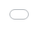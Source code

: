 <!DOCTYPE html>
<!-- saved from url=(0064)https://practica5-desplieguedeaplicacionesweb-pedro.com/cv/blog/ -->
<html lang="ES-es">

<head>
  <meta http-equiv="Content-Type" content="text/html; charset=UTF-8">

  <meta name="viewport" content="width=device-width, initial-scale=1">
  <meta name="description" content="">
  <meta name="author" content="Mark Otto, Jacob Thornton, and Bootstrap contributors">
  <meta name="generator" content="Hugo 0.84.0">
  <title>Mi CV</title>


  <link rel="canonical" href="https://getbootstrap.com/docs/5.0/examples/blog/">



  <!-- Bootstrap core CSS -->
  <link href="./index_files/bootstrap.min.css" rel="stylesheet">
  <style>
    #cita {
      color: red;
      border-style: solid;
      border-width: 8px;
      background-color: #f1f1ef;
      border-color: #f1f1ef;
      text-align: left;
    }

    #xyz {
      color: DodgerBlue;
    }

    h2 {
      border-style: solid;
      border-width: 8px;
      background-color: #f1f1ef;
      border-color: #f1f1ef;
      text-align: left;
    }

    /* stylelint-disable selector-list-comma-newline-after */

    .blog-header {
      line-height: 1;
      border-bottom: 1px solid #e5e5e5;
    }

    .blog-header-logo {
      font-family: "Playfair Display", Georgia, "Times New Roman", serif
        /*rtl:Amiri, Georgia, "Times New Roman", serif*/
      ;
      font-size: 2.25rem;
    }

    .blog-header-logo:hover {
      text-decoration: none;
    }

    h1,
    h2,
    h3,
    h4,
    h5,
    h6 {
      font-family: "Playfair Display", Georgia, "Times New Roman", serif
        /*rtl:Amiri, Georgia, "Times New Roman", serif*/
      ;
    }

    .display-4 {
      font-size: 2.5rem;
    }

    @media (min-width: 768px) {
      .display-4 {
        font-size: 3rem;
      }
    }

    .nav-scroller {
      position: relative;
      z-index: 2;
      height: 2.75rem;
      overflow-y: hidden;
    }

    .nav-scroller .nav {
      display: flex;
      flex-wrap: nowrap;
      padding-bottom: 1rem;
      margin-top: -1px;
      overflow-x: auto;
      text-align: center;
      white-space: nowrap;
      -webkit-overflow-scrolling: touch;
    }

    .nav-scroller .nav-link {
      padding-top: .75rem;
      padding-bottom: .75rem;
      font-size: .875rem;
    }

    .card-img-right {
      height: 100%;
      border-radius: 0 3px 3px 0;
    }

    .flex-auto {
      flex: 0 0 auto;
    }

    .h-250 {
      height: 250px;
    }

    @media (min-width: 768px) {
      .h-md-250 {
        height: 250px;
      }
    }

    /* Pagination */
    .blog-pagination {
      margin-bottom: 4rem;
    }

    .blog-pagination>.btn {
      border-radius: 2rem;
    }

    /*
 * Blog posts
 */
    .blog-post {
      margin-bottom: 4rem;
    }

    .blog-post-title {
      margin-bottom: .25rem;
      font-size: 2.5rem;
    }

    .blog-post-meta {
      margin-bottom: 1.25rem;
      color: #727272;
    }

    /*
 * Footer
 */
    .blog-footer {
      padding: 2.5rem 0;
      color: #727272;
      text-align: center;
      background-color: #f9f9f9;
      border-top: .05rem solid #e5e5e5;
    }

    .blog-footer p:last-child {
      margin-bottom: 0;
    }


    .bd-placeholder-img {
      font-size: 1.125rem;
      text-anchor: middle;
      -webkit-user-select: none;
      -moz-user-select: none;
      user-select: none;
    }

    @media (min-width: 768px) {
      .bd-placeholder-img-lg {
        font-size: 3.5rem;
      }
    }

  </style>

  <!-- Custom styles for this template -->
  <link href="./index_files/css" rel="stylesheet">
  <!-- Custom styles for this template -->
  <link href="./index_files/blog.css" rel="stylesheet">
</head>

<body>

  <div class="container">
    <header class="blog-header py-3">
      <div class="row flex-nowrap justify-content-between align-items-center">

        <div class="col-6 text-center">
          <h1>PEDRO ARRIBAS MANZANO</h1>
        </div>
      </div>
    </header>
  </div>

  <main class="container">
    <div class="p-4 p-md-5 mb-4">
      <img src="./index_files/1279553.jpg" alt="Descripción de la imagen" class="img-fluid rounded">
      <div class="col-md-8 px-0">

        <p class="lead my-3 fst-italic" id="cita">💡 "Cuando llegue la inspiración, que me encuentre trabajando" - Pablo
          Picasso</p>
        <p class="lead mb-3">¡Hola! Me llamo Pedro. He creado este perfil con la intención de elaborar un sitio web,
          dinámico y actual que funcione como curriculum para que me puedan conocer.</p>
      </div>
    </div>

    <div class="row g-5">
      <div class="p-4 p-md-5 mb-4">

        <article class="blog-post w-100 mx-auto">
          <h2>👇 ¿Quien soy? 🧑</h2>
          <p>Soy Graduado en Relaciones Laborales y Desarrollo de Recursos Humanos, además de ser graduado en estudios
            de Máster en Marketing y Estrategia de la Empresa. También cuento con dos ciclos formativos de grado
            superior: Administración y Finanzas y Desarrollador de Aplicaciones Web .</p>
          <p>Entre mis cualidades puedo decir que soy una persona que destaca por su buena predisposición a la hora de
            aprender cosas nuevas, prudencia y compromiso para estar implicado en el día a día de la empresa. Asimismo,
            cuento con experiencia en el trato al público y capacidad para trabajar en equipo.</p>
          <p>Por último, he tenido una experiencia profesional en el extranjero, concretamente en Portugal, en la
            empresa Remarketing.pt, situada en el municipio de Vendas Novas, donde he aprendido mucho y ha influido
            positivamente en mi desarrollo profesional.</p>
        </article>

        <article class="blog-post  w-100 mx-auto">
          <h2>💼 Experiencia Profesional</h2>
          <div id="experiencia-profesional" class="container">
            <div class="row bg-dark text-white p-2 rounded">
              <div class="col-4"><strong>Fecha</strong></div>
              <div class="col-8"><strong>Descripción</strong></div>
            </div>

            <div class="row border-bottom py-2">
              <div class="col-4">Abr 2024 - Jun 2024</div>
              <div class="col-8">
                <p><b>Remarketing.pt (Portugal) 🤔</b></p>
                <p>✪ Realizar y aplicar auditorías de redes sociales.<br>✪ Aplicar tácticas de posicionamiento SEO a
                  páginas web</p>
              </div>
            </div>

            <div class="row border-bottom py-2">
              <div class="col-4">Jul 2022 - May 2023</div>
              <div class="col-8">
                <p><b>Ayuntamiento de Vara de Rey (Cuenca) 🏠</b></p>
                <p>✪ Manejo del gestor de contenidos de la página web y redes sociales.<br>✪ Realizar diseños de
                  infografía y edición de imágenes</p>
              </div>
            </div>

            <div class="row border-bottom py-2">
              <div class="col-4">Abr 2021 - Jun 2021</div>
              <div class="col-8">
                <b>Yotta Desarrollos Tecnológicos S.L. 💻</b>
                <p>✪ Estudios de mercado. <br>✪ Tareas de gestión de la información.</p>
              </div>
            </div>

            <div class="row border-bottom py-2">
              <div class="col-4">Jun 2020 - Jul 2020</div>
              <div class="col-8">
                <b>Administrativo en Extintores Arribas 📋</b>
                <p>✪ Gestionar los servicios proporcionados de forma adecuada en los sistemas informáticos. <br>✪
                  Realizar la reposición asegurando el excelente estado de la sección y la correcta gestión del stock.
                </p>
              </div>
            </div>


            <div class="row border-bottom py-2">
              <div class="row py-2">
                <div class="col-4">Sep 2019 - Ene 2020</div>
                <div class="col-8">
                  <b>Imprenta Repuestos Saiz 📦</b>
                  <p>✪ Potenciar las ventas superando el objetivo mensual. <br>✪ Asesorar en función de las necesidades
                    del cliente alcanzando un alto índice de satisfacción.</p>
                </div>
              </div>
            </div>

            <div class="row border-bottom py-2">
              <div class="row py-2">
                <div class="col-4">Sep 2018 - Dic 2018</div>
                <div class="col-8">
                  <b>Prevención Laboral los Llanos 📂</b>
                  <p>✪ Administración y redacción de documentación. <br>✪ Ayudante en el departamento de formación,
                    técnico y comercial.</p>
                </div>
              </div>
            </div>


            <div class="row py-2">
              <div class="col-4">Abr 2015 - Jun 2015</div>
              <div class="col-8">
                <b>Asesoría Jiménez 📝</b>
                <p>✪ Elaborar y archivar los documentos con orden clasificado y control. <br>✪ Informar y atender al
                  público a través de diferentes vías garantizando su satisfacción.</p>
              </div>
            </div>
          </div>
        </article>

        <article class="blog-post">
          <h2>🎓 Formación Académica</h2>
          <ul>
            <li id="xyz">Título de Técnico Superior en Desarrollo de Aplicaciones Web.</li>
            <li id="xyz">Máster Universitario en Estrategia y Marketing de la Empresa.</li>
            <li id="xyz">Grado de Relaciones Laborales y Recursos Humanos.</li>
            <li id="xyz">Título de Técnico Superior en Administración y Finanzas.</li>
          </ul>
        </article>

        <article class="blog-post">
          <h2>📚 Formación Complementaria</h2>
          <ul>
            <li>Curso de 24 horas en Ciberseguridad en el puesto de trabajo.</li>
            <li>Curso de 80 horas en Ofimática y E-administración.</li>
            <li>Curso de 50 horas sobre Los Planes de Igualdad: Cuestiones Prácticas.</li>
            <li>Curso de 50 horas sobre Comunicación digital y Networking en internet.</li>
            <li>Curso de 15 horas de&nbsp;“Regulación emocional”.</li>
            <li>Curso de&nbsp;15 horas de “Resolución de conflictos”.</li>
            <li>Curso de 15 horas de&nbsp;“Autocoaching”.</li>
            <li>Curso de 15 horas de&nbsp;“Automotivación y productividad”.</li>
            <li>“Formación en Prevención de Riesgos Laborales en carretillas elevadoras".</li>
            <li>“Formación en Prevención de Riesgos Laborales en Espacios confinados Telco”.</li>
          </ul>
        </article>

        <article class="blog-post">
          <h2>🗣️ Idiomas</h2>
          <p class="blog-post-meta"> <a href="https://practica5-desplieguedeaplicacionesweb-pedro.com/cv/blog/#"> </a>
          </p>

          <p>Español: Nativo.</p>
          <p>Inglés: Nivel B1 tanto hablado como escrito (En proceso de conseguir en B2).</p>
          <p>Portugués: Nivel A2 tanto hablado como escrito.</p>
        </article>

        <article class="blog-post">
          <h2>📞 Contacto 📌</h2>
          <p class="blog-post-meta"> <a href="https://practica5-desplieguedeaplicacionesweb-pedro.com/cv/blog/#"> </a>
          </p>
          <pre>🌐 <a target="_blank" href="https://www.linkedin.com/in/pedro-arribas-manzano-616759a5">LinkedIn</a> 📩 <a href="mailto:ARRIBASMANZANOPEDRO@GMAIL.COM">Email</a></pre>
          <div style="position: relative; width: 100%; height: 0; padding-top: 30.7692%;
 padding-bottom: 0; box-shadow: 0 2px 8px 0 rgba(63,69,81,0.16); margin-top: 1.6em; margin-bottom: 0.9em; overflow: hidden;
 border-radius: 8px; will-change: transform;">
            <iframe loading="lazy"
              style="position: absolute; width: 100%; height: 100%; top: 0; left: 0; border: none; padding: 0;margin: 0;"
              src="./index_files/view.html" allowfullscreen="allowfullscreen" allow="fullscreen">
            </iframe>
          </div>
        </article>
      </div>
    </div>

  </main>

  <footer class="blog-footer">
    <p>Blog template built for <a href="https://getbootstrap.com/">Bootstrap</a> by <a
        href="https://twitter.com/mdo">@mdo</a>.</p>
    <p>
      <a href="https://practica5-desplieguedeaplicacionesweb-pedro.com/cv/blog/#">Back to top</a>
    </p>
  </footer>





  <div id="veepn-breach-alert"><template shadowrootmode="open">
      <style>
        .breach-popup {
          font-family: FigtreeVF, sans-serif;
          position: fixed;
          z-index: 2147483638;
          text-rendering: optimizelegibility;
          top: 0;
          left: 0;
          right: 0;
          pointer-events: none;
          padding-inline: 16px;
          height: 0;
          overflow: visible;
          color: #222e3a
        }

        .breach-popup * {
          box-sizing: border-box
        }

        .breach-popup__inner {
          background-color: #de4558;
          width: 100%;
          border-radius: 16px;
          margin-inline: auto;
          pointer-events: all;
          position: relative;
          transition: transform .25s ease-in-out, max-width .25s ease-in-out;
          transform: translateY(16px);
          max-height: calc(100svh - 80px);
          display: flex;
          flex-direction: column
        }

        .breach-popup__header {
          min-height: 32px;
          display: flex;
          align-items: center;
          justify-content: space-between;
          column-gap: 16px;
          padding: 4px;
          cursor: pointer
        }

        .breach-popup__close {
          cursor: pointer;
          background-color: transparent;
          border-style: none;
          outline: none;
          display: flex;
          align-items: center;
          justify-content: center;
          width: 24px;
          height: 24px;
          flex-shrink: 0;
          opacity: .5
        }

        .breach-popup__wrap {
          display: grid;
          grid-template-rows: 0fr;
          transition: grid-template-rows .25s ease-in-out;
          overflow: hidden
        }

        .breach-popup__content {
          overflow: hidden;
          opacity: 0;
          transform: translateY(-10px)
        }

        .breach-popup--minimize .breach-popup__inner {
          max-width: 485px;
          transform: translateY(-100%)
        }

        .breach-popup--collapse .breach-popup__inner {
          max-width: 485px
        }

        .breach-popup--expand .breach-popup__inner {
          max-width: 1120px
        }

        .breach-popup--expand .breach-popup__wrap {
          grid-template-rows: 1fr
        }

        .breach-popup--expand .breach-popup__content {
          opacity: 1;
          transform: translateY(0);
          transition: transform .25s ease-in-out, opacity .25s ease-in-out;
          transition-delay: .15s
        }

        .breach-popup--expand .breach-popup__header {
          cursor: default
        }

        .breach-info {
          padding: 2px;
          height: 100%
        }

        .breach-info__inner {
          padding: 22px 22px 0;
          background-color: #fff;
          border-bottom-left-radius: 15px;
          border-bottom-right-radius: 15px;
          height: 100%;
          overflow: auto
        }

        .breach-info__alert {
          font-size: 24px;
          line-height: 32px;
          font-weight: 700;
          margin: 0
        }

        .breach-info__list {
          margin-top: 24px;
          display: flex;
          flex-wrap: wrap;
          gap: 24px
        }

        @media only screen and (width >=992px) {
          .breach-info__list {
            flex-wrap: nowrap
          }
        }

        .breach-info__item {
          width: 100%
        }

        .breach-info__item:nth-child(2) {
          max-width: 320px
        }

        .breach-info__item:nth-child(3) {
          max-width: 200px
        }

        .breach-info__title {
          font-size: 18px;
          font-weight: 700;
          line-height: 32px;
          letter-spacing: -.1px;
          color: #de4558;
          margin-top: 0;
          margin-bottom: 4px
        }

        .breach-info__description {
          font-size: 16px;
          line-height: 28px;
          letter-spacing: -.1px
        }

        .breach-info__description ul {
          margin: 0
        }

        .breach-info__actions {
          display: flex;
          justify-content: center;
          padding-top: 32px;
          padding-bottom: 22px;
          background-color: #fff;
          position: sticky;
          bottom: 0
        }

        .breach-info__btn {
          cursor: pointer;
          border-style: none;
          outline: none;
          display: inline-flex;
          align-items: center;
          height: 48px;
          padding-inline: 20px;
          border-radius: 12px;
          text-align: center;
          font-size: 16px;
          font-weight: 700;
          line-height: 28px;
          letter-spacing: -.1px;
          color: #fff;
          background-color: #ff6400
        }

        .button-expand {
          position: absolute;
          bottom: 0;
          left: 50%;
          transform: translate(-50%, 100%);
          z-index: 1
        }

        .button-expand__pointer {
          cursor: pointer
        }

        .button-expand__alert {
          pointer-events: none;
          transition: opacity .25s ease-in-out
        }

        .button-expand__arrow {
          pointer-events: none;
          transition: transform .25s ease-in-out, opacity .25s ease-in-out;
          transform-origin: center
        }

        .button-expand--minimize .button-expand__arrow,
        .button-expand--collapse .button-expand__alert,
        .button-expand--expand .button-expand__alert {
          opacity: 0
        }

        .button-expand--expand .button-expand__arrow {
          transform: rotate(180deg)
        }

        .header-collapse {
          display: flex;
          align-items: center;
          flex-wrap: wrap;
          column-gap: 4px;
          padding-left: 8px;
          font-size: 14px;
          line-height: 20px;
          letter-spacing: -.1px;
          color: #fff
        }

        .header-expand {
          display: flex;
          align-items: center;
          flex-wrap: wrap;
          column-gap: 4px;
          padding-left: 20px;
          font-size: 14px;
          font-weight: 500;
          line-height: 20px;
          letter-spacing: -.1px;
          color: #fff
        }
      </style>
    </template></div>
  <style>
    @font-face {
      font-family: FigtreeVF;
      src: url(chrome-extension://majdfhpaihoncoakbjgbdhglocklcgno/fonts/FigtreeVF.woff2) format("woff2 supports variations"), url(chrome-extension://majdfhpaihoncoakbjgbdhglocklcgno/fonts/FigtreeVF.woff2) format("woff2-variations");
      font-weight: 100 1000;
      font-display: swap
    }
  </style>
</body>

</html>

- 👋 Hola, mi nombre es Pedro 
- 👷‍♂️ Soy un albañil de la web
- 🌱 Poseo el título de grado superior de Desarrollo de Aplicaciones Web
- 📫 Como contactarme: [https://allmylinks.com/pedroarrman](https://allmylinks.com/pedroarrman)

<a href="https://www.linkedin.com/in/pedro-arribas-manzano-616759a5/?challengeId=AQEJIpvhTijEPgAAAYBNboACWFUcYklT0iWzWzENc_Rk1Dar2f-YXalCWYfrp1VLigeyAb1mjye91id1vjvriubR4qiY87uxJA&submissionId=1da23646-83fd-e716-3db5-1bc29d529b36" target="_blank"><img src="https://raw.githubusercontent.com/arturssmirnovs/arturssmirnovs/master/in.png" alt="LinkedIn" width="30"></a><a href="mailto:arribasmanzanopedro@gmail.com" target="_blank"><img src="https://anuies-tic.anuies.mx/web/wp-content/uploads/2021/03/icono_mail.png" alt="Mail" width="30"></a>



Lenguajes de programación:

![Java](https://img.shields.io/badge/Java-ED8B00?style=for-the-badge&logo=java&logoColor=white) ![Static Badge](https://img.shields.io/badge/bash-green?style=for-the-badge) ![JavaScript](https://img.shields.io/badge/JavaScript-F7DF1E?style=for-the-badge&logo=javascript&logoColor=black) ![PHP Badge](https://img.shields.io/badge/PHP-8.2-blue?style=for-the-badge&logo=php&logoColor=white)


Herramientas:

![SQL](https://img.shields.io/badge/-SQL-000?style=for-the-badge&logo=MySQL&logoColor=4479A1)![MySQL](https://img.shields.io/badge/MySQL-00000F?style=for-the-badge&logo=mysql&logoColor=white) 
![AJAX Badge](https://img.shields.io/badge/AJAX-Asynchronous%20Requests-007ec6?style=for-the-badge&logo=javascript&logoColor=white)


Diseño web:

![HTML](https://img.shields.io/badge/HTML5-E34F26?style=for-the-badge&logo=html5&logoColor=white)![CSS](https://img.shields.io/badge/CSS-239120?&style=for-the-badge&logo=css3&logoColor=white) ![Responsive Design Badge](https://img.shields.io/badge/Responsive%20Design-Flexible%20Layouts-28a745?style=for-the-badge&logo=css3&logoColor=white)

 
Entornos de Trabajo:

![Bower License](https://img.shields.io/bower/l/bootstrap?style=for-the-badge&logo=bootstrap&label=bootstrap) ![WordPress Badge](https://img.shields.io/badge/WordPress-CMS-21759b?style=for-the-badge&logo=wordpress&logoColor=white)


Librerías:

![jQuery Badge](https://img.shields.io/badge/jQuery-3.6.4-0769AD?style=for-the-badge&logo=jquery&logoColor=white)


Estructuras de datos:

![XML Badge](https://img.shields.io/badge/XML-Data%20Format-orange?style=for-the-badge&logo=codeigniter&logoColor=white) ![JSON Badge](https://img.shields.io/badge/JSON-Data%20Exchange-000000?style=for-the-badge&logo=json&logoColor=white)


